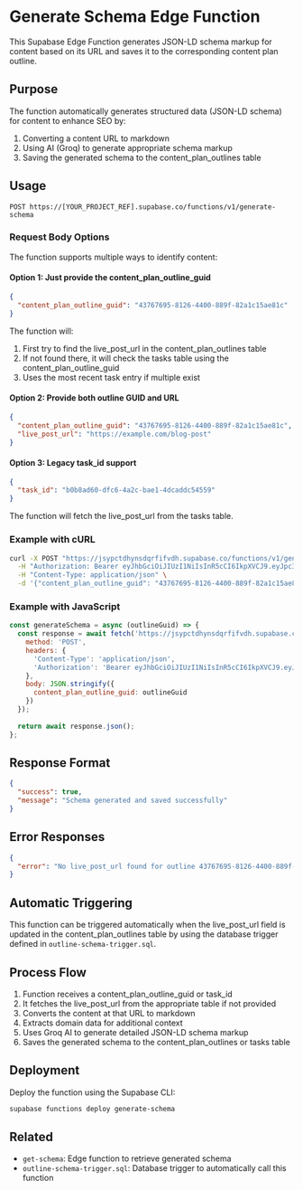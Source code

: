 # Generate Schema Edge Function

This Supabase Edge Function generates JSON-LD schema markup for content based on its URL and saves it to the corresponding content plan outline.

## Purpose

The function automatically generates structured data (JSON-LD schema) for content to enhance SEO by:
1. Converting a content URL to markdown
2. Using AI (Groq) to generate appropriate schema markup
3. Saving the generated schema to the content_plan_outlines table

## Usage

```
POST https://[YOUR_PROJECT_REF].supabase.co/functions/v1/generate-schema
```

### Request Body Options

The function supports multiple ways to identify content:

#### Option 1: Just provide the content_plan_outline_guid
```json
{
  "content_plan_outline_guid": "43767695-8126-4400-889f-82a1c15ae81c"
}
```
The function will:
1. First try to find the live_post_url in the content_plan_outlines table
2. If not found there, it will check the tasks table using the content_plan_outline_guid
3. Uses the most recent task entry if multiple exist

#### Option 2: Provide both outline GUID and URL
```json
{
  "content_plan_outline_guid": "43767695-8126-4400-889f-82a1c15ae81c",
  "live_post_url": "https://example.com/blog-post"
}
```

#### Option 3: Legacy task_id support
```json
{
  "task_id": "b0b8ad60-dfc6-4a2c-bae1-4dcaddc54559"
}
```
The function will fetch the live_post_url from the tasks table.

### Example with cURL

```bash
curl -X POST "https://jsypctdhynsdqrfifvdh.supabase.co/functions/v1/generate-schema" \
  -H "Authorization: Bearer eyJhbGciOiJIUzI1NiIsInR5cCI6IkpXVCJ9.eyJpc3MiOiJzdXBhYmFzZSIsInJlZiI6ImpzeXBjdGRoeW5zZHFyZmlmdmRoIiwicm9sZSI6ImFub24iLCJpYXQiOjE3NDA2OTIwMzIsImV4cCI6MjA1NjI2ODAzMn0.2QxOFFLzmp6VByWImiw6zDz3rWy-5hsvEHw3EMemIKY" \
  -H "Content-Type: application/json" \
  -d '{"content_plan_outline_guid": "43767695-8126-4400-889f-82a1c15ae81c"}'
```

### Example with JavaScript

```javascript
const generateSchema = async (outlineGuid) => {
  const response = await fetch('https://jsypctdhynsdqrfifvdh.supabase.co/functions/v1/generate-schema', {
    method: 'POST',
    headers: {
      'Content-Type': 'application/json',
      'Authorization': 'Bearer eyJhbGciOiJIUzI1NiIsInR5cCI6IkpXVCJ9.eyJpc3MiOiJzdXBhYmFzZSIsInJlZiI6ImpzeXBjdGRoeW5zZHFyZmlmdmRoIiwicm9sZSI6ImFub24iLCJpYXQiOjE3NDA2OTIwMzIsImV4cCI6MjA1NjI2ODAzMn0.2QxOFFLzmp6VByWImiw6zDz3rWy-5hsvEHw3EMemIKY'
    },
    body: JSON.stringify({
      content_plan_outline_guid: outlineGuid
    })
  });
  
  return await response.json();
};
```

## Response Format

```json
{
  "success": true,
  "message": "Schema generated and saved successfully"
}
```

## Error Responses

```json
{
  "error": "No live_post_url found for outline 43767695-8126-4400-889f-82a1c15ae81c"
}
```

## Automatic Triggering

This function can be triggered automatically when the live_post_url field is updated in the content_plan_outlines table by using the database trigger defined in `outline-schema-trigger.sql`.

## Process Flow

1. Function receives a content_plan_outline_guid or task_id
2. It fetches the live_post_url from the appropriate table if not provided
3. Converts the content at that URL to markdown
4. Extracts domain data for additional context
5. Uses Groq AI to generate detailed JSON-LD schema markup
6. Saves the generated schema to the content_plan_outlines or tasks table

## Deployment

Deploy the function using the Supabase CLI:

```bash
supabase functions deploy generate-schema
```

## Related

- `get-schema`: Edge function to retrieve generated schema
- `outline-schema-trigger.sql`: Database trigger to automatically call this function